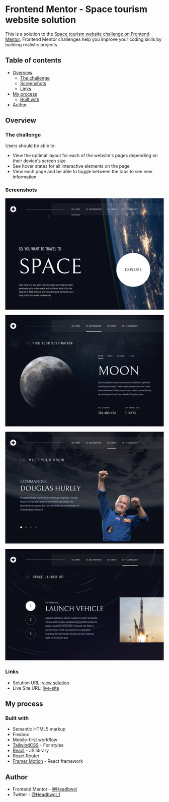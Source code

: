 # Frontend Mentor - Space tourism website solution

This is a solution to the [Space tourism website challenge on Frontend Mentor](https://www.frontendmentor.io/challenges/space-tourism-multipage-website-gRWj1URZ3). Frontend Mentor challenges help you improve your coding skills by building realistic projects.

## Table of contents

- [Overview](#overview)
  - [The challenge](#the-challenge)
  - [Screenshots](#screenshots)
  - [Links](#links)
- [My process](#my-process)
  - [Built with](#built-with)
- [Author](#author)

## Overview

### The challenge

Users should be able to:

- View the optimal layout for each of the website's pages depending on their device's screen size
- See hover states for all interactive elements on the page
- View each page and be able to toggle between the tabs to see new information

### Screenshots

![screenshot-home](screenshot/screenshot-home.png)

![screenshot-destination](screenshot/screenshot-destination.png)

![screenshoy-crew](screenshot/screenshot-crew.png)

![screensgot-technology](screenshot/screenshot-technology.png)

### Links

- Solution URL: [view solution](https://github.com/Headbwoi/space-tourism-website)
- Live Site URL: [live-site](https://your-live-site-url.com)

## My process

### Built with

- Semantic HTML5 markup
- Flexbox
- Mobile-first workflow
- [TailwindCSS](https://tailwindcss.com/) - For styles
- [React](https://reactjs.org/) - JS library
- React Router
- [Framer Motion](https://framer.com/) - React framework

## Author

- Frontend Mentor - [@Headbwoi](https://www.frontendmentor.io/profile/yourusername)
- Twitter - [@Headbwoi_1](https://www.twitter.com/Headnwoi_1)
